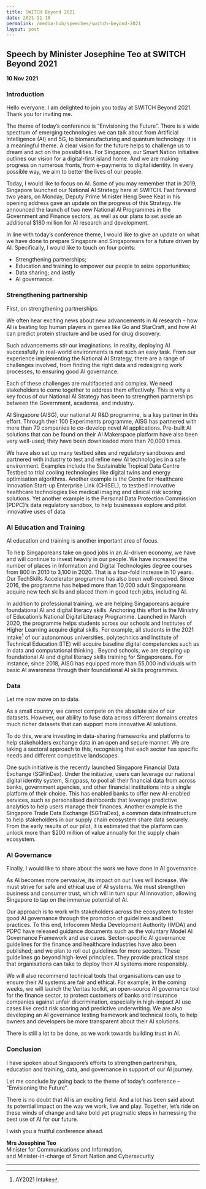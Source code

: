```yaml
---
title: SWITCH Beyond 2021
date: 2021-11-10
permalink: /media-hub/speeches/switch-beyond-2021
layout: post
---
```

## Speech by Minister Josephine Teo at SWITCH Beyond 2021

**10 Nov 2021**

### Introduction

Hello everyone. I am delighted to join you today at SWITCH Beyond 2021. Thank you for inviting me.

The theme of today’s conference is “Envisioning the Future”. There is a wide spectrum of emerging technologies we can talk about from Artificial Intelligence (AI) and 5G, to biomanufacturing and quantum technology. It is a meaningful theme. A clear vision for the future helps to challenge us to dream and act on the possibilities. For Singapore, our Smart Nation Initiative outlines our vision for a digital-first island home. And we are making progress on numerous fronts, from e-payments to digital identity. In every possible way, we aim to better the lives of our people.

Today, I would like to focus on AI. Some of you may remember that in 2019, Singapore launched our National AI Strategy here at SWITCH. Fast forward two years, on Monday, Deputy Prime Minister Heng Swee Keat in his opening address gave an update on the progress of this Strategy. He announced the launch of two new National AI Programmes in the Government and Finance sectors, as well as our plans to set aside an additional $180 million for AI research and development. 

In line with today’s conference theme, I would like to give an update on what we have done to prepare Singapore and Singaporeans for a future driven by AI. Specifically, I would like to touch on four points:

* Strengthening partnerships;
* Education and training to empower our people to seize opportunities;
* Data sharing; and lastly
* AI governance.

### Strengthening partnership

First, on strengthening partnerships. 

We often hear exciting news about new advancements in AI research – how AI is beating top human players in games like Go and StarCraft, and how AI can predict protein structure and be used for drug discovery.

Such advancements stir our imaginations. In reality, deploying AI successfully in real-world environments is not such an easy task. From our experience implementing the National AI Strategy, there are a range of challenges involved, from finding the right data and redesigning work processes, to ensuring good AI governance.

Each of these challenges are multifaceted and complex. We need stakeholders to come together to address them effectively. This is why a key focus of our National AI Strategy has been to strengthen partnerships between the Government, academia, and industry.

AI Singapore (AISG), our national AI R&D programme, is a key partner in this effort. Through their 100 Experiments programme, AISG has partnered with more than 70 companies to co-develop novel AI applications. Pre-built AI solutions that can be found on their AI Makerspace platform have also been very well-used; they have been downloaded more than 70,000 times. 

We have also set up many testbed sites and regulatory sandboxes and partnered with industry to test and refine new AI technologies in a safe environment. Examples include the Sustainable Tropical Data Centre Testbed to trial cooling technologies like digital twins and energy optimisation algorithms. Another example is the Centre for Healthcare Innovation Start-up Enterprise Link (CHISEL), to testbed innovative healthcare technologies like medical imaging and clinical risk scoring solutions. Yet another example is the Personal Data Protection Commission (PDPC)’s data regulatory sandbox, to help businesses explore and pilot innovative uses of data.  

### AI Education and Training

AI education and training is another important area of focus.

To help Singaporeans take on good jobs in an AI-driven economy, we have and will continue to invest heavily in our people. We have increased the number of places in Information and Digital Technologies degree courses from 800 in 2010 to 3,100 in 2020. That is a four-fold increase in 10 years. Our TechSkills Accelerator programme has also been well-received. Since 2016, the programme has helped more than 10,000 adult Singaporeans acquire new tech skills and placed them in good tech jobs, including AI.

In addition to professional training, we are helping Singaporeans acquire foundational AI and digital literacy skills. Anchoring this effort is the Ministry of Education’s National Digital Literacy Programme. Launched in March 2020, the programme helps students across our schools and Institutes of Higher Learning acquire digital skills. For example, all students in the 2021 intake[^1] of our autonomous universities, polytechnics and Institute of Technical Education (ITE) will acquire baseline digital competencies such as in data and computational thinking . Beyond schools, we are stepping up foundational AI and digital literacy skills training for Singaporeans.  For instance, since 2018, AISG has equipped more than 55,000 individuals with basic AI awareness through their foundational AI skills programmes.

### Data

Let me now move on to data. 

As a small country, we cannot compete on the absolute size of our datasets. However, our ability to fuse data across different domains creates much richer datasets that can support more innovative AI solutions. 

To do this, we are investing in data-sharing frameworks and platforms to help stakeholders exchange data in an open and secure manner. We are taking a sectoral approach to this, recognising that each sector has specific needs and different competitive landscapes.

One such initiative is the recently launched Singapore Financial Data Exchange (SGFinDex). Under the initiative, users can leverage our national digital identity system, Singpass, to pool all their financial data from across banks, government agencies, and other financial institutions into a single platform of their choice. This has enabled banks to offer new AI-enabled services, such as personalised dashboards that leverage predictive analytics to help users manage their finances. Another example is the Singapore Trade Data Exchange (SGTraDex), a common data infrastructure to help stakeholders in our supply chain ecosystem share data securely. From the early results of our pilot, it is estimated that the platform can unlock more than $200 million of value annually for the supply chain ecosystem.

### AI Governance

Finally, I would like to share about the work we have done in AI governance.

As AI becomes more pervasive, its impact on our lives will increase. We must strive for safe and ethical use of AI systems. We must strengthen business and consumer trust, which will in turn spur AI innovation, allowing Singapore to tap on the immense potential of AI.

Our approach is to work with stakeholders across the ecosystem to foster good AI governance through the promotion of guidelines and best practices. To this end, Infocomm Media Development Authority (IMDA) and PDPC have released guidance documents such as the voluntary Model AI Governance Framework and use cases. Sector-specific AI governance guidelines for the finance and healthcare industries have also been published; and we plan to roll out guidelines for more sectors. These guidelines go beyond high-level principles. They provide practical steps that organisations can take to deploy their AI systems more responsibly. 

We will also recommend technical tools that organisations can use to ensure their AI systems are fair and ethical. For example, in the coming weeks, we will launch the Veritas toolkit, an open-source AI governance tool for the finance sector, to protect customers of banks and insurance companies against unfair discrimination, especially in high-impact AI use cases like credit risk scoring and predictive underwriting. We are also developing an AI governance testing framework and technical tools, to help owners and developers be more transparent about their AI solutions.

There is still a lot to be done, as we work towards building trust in AI.

### Conclusion

I have spoken about Singapore’s efforts to strengthen partnerships, education and training, data, and governance in support of our AI journey.

Let me conclude by going back to the theme of today’s conference – “Envisioning the Future”.

There is no doubt that AI is an exciting field. And a lot has been said about its potential impact on the way we work, live and play. Together, let’s ride on these winds of change and take bold yet pragmatic steps in harnessing the best use of AI for our future.  

I wish you a fruitful conference ahead. 

**Mrs Josephine Teo**<br>
Minister for Communications and Information, <br>
and Minister-in-charge of Smart Nation and Cybersecurity

---------- 

[^1]: AY2021 Intake